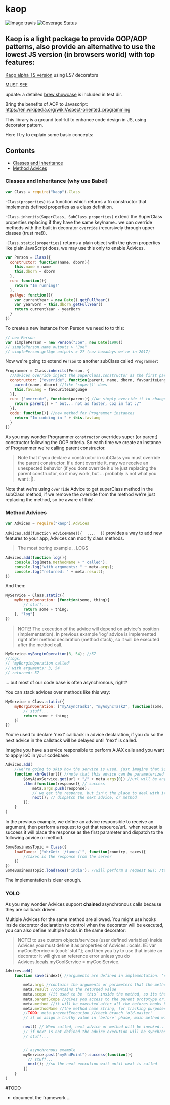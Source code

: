 # kaop

![Image travis](https://travis-ci.org/k1r0s/kaop.svg?branch=master)
[![Coverage Status](https://coveralls.io/repos/github/k1r0s/kaop/badge.svg?branch=master)](https://coveralls.io/github/k1r0s/kaop?branch=master)

Kaop is a light package to provide OOP/AOP patterns, also provide an alternative to use the lowest JS version (in browsers world) with top features:
---
[Kaop alpha TS version](https://github.com/k1r0s/kaop-ts) using ES7 decorators

[MUST SEE](https://k1r0s.github.io/aop-intro/)

update: a detailed [brew showcase](https://github.com/ciroreed/kaop/blob/master/test/showcase.js) is included in test dir.

Bring the benefits of AOP to Javascript: https://en.wikipedia.org/wiki/Aspect-oriented_programming

This library is a ground tool-kit to enhance code design in JS, using decorator pattern.

Here I try to explain some basic concepts:

## Contents

- [Classes and Inheritance](#classes-and-inheritance)
- [Method Advices](#method-advices)

### Classes and Inheritance (why use Babel)

```javascript
var Class = require("kaop").Class
```
-`Class(properties)` is a function which returns a fn constructor that implements defined properties as a class definition.

-`Class.inherits(SuperClass, SubClass properties)` extend the SuperClass properties replacing if they have the same key/name.. we can override methods with the built in decorator `override` (recursively through upper classes (trust me!)).

-`Class.static(properties)` returns a plain object with the given properties like plain JavaScript does, we may use this only to enable Advices.

```javascript
var Person = Class({
  constructor: function(name, dborn){
    this.name = name
    this.dborn = dborn
  },
  run: function(){
    return "Im running!"
  },
  getAge: function(){
    var currentYear = new Date().getFullYear()
    var yearBorn = this.dborn.getFullYear()
    return currentYear - yearBorn
  }
})
```  
To create a new instance from Person we need to to this:

```javascript
// new Person
var simplePerson = new Person("Joe", new Date(1990))
// simplePerson.name outputs > "Joe"
// simplePerson.getAge outputs > 27 (coz howadays we're in 2017)

```
Now we're going to extend `Person` to another subClass called `Programmer`:

```javascript
Programmer = Class.inherits(Person, {
  //Advices override inject the SuperClass.constructor as the first parameter
  constructor: ["override", function(parent, name, dborn, favouriteLanguage){
    parent(name, dborn) //like 'super()' does
    this.favLang = favouriteLanguage
  }],
  run: ["override", function(parent){ //we simply override it to change the behavior
    return parent() + " but... not as faster, coz im fat :/"
  }],
  code: function(){ //new method for Programmer instances
    return "Im codding in " + this.favLang
  }
})
```
As you may wonder Programmer `constructor` overrides super (or parent) constructor following the OOP criteria. So each time we create an instance of Programmer we're calling parent constructor.

> Note that if you declare a constructor in subClass you must override the parent constructor. If u dont override it, may we receive an unespected behavior (if you dont override it u're just replacing the parent constructor, so it may work, but ... probably is not what you want :|).

Note that we're using `override` Advice to get superClass method in the subClass method, if we remove the override from the method we're just replacing the method, so be aware of this!.

### Method Advices

```javascript
var Advices = require("kaop").Advices
```
`Advices.add(function AdviceName(){  ....  })` provides a way to add new features to your app, Advices can modify class methods.

> The most boring example .. LOGS

```javascript
Advices.add(function log(){
    console.log(meta.methodName + " called");
    console.log("with arguments: " + meta.args);
    console.log("returned: " + meta.result);
})
```
And then:
```javascript
MyService = Class.static({
    myBorginOperation: [function(some, thing){
        // stuff...
        return some + thing;
    }, "log"]
})

```
> NOTE! The execution of the advice will depend on advice's
position (implementation). In previous example 'log' advice
is implemented right after method declaration (method stack), so
it will be executed after the method call.

```javascript
MyService.myBorginOperation(3, 54); //57
//logs:
// 'myBorginOperation called'
// with arguments: 3, 54
// returned: 57
```
... but most of our code base is often asynchronous, right?

You can stack advices over methods like this way:
```javascript
MyService = Class.static({
    myBorginOperation: ["myAsyncTask1", "myAsyncTask2", function(some, thing){
        // stuff...
        return some + thing;
    }]
})
```
You're used to declare 'next' callback in advice declaration, if you do so
the next advice in the callstack will be delayed until 'next' is called.

Imagine you have a service responsible to perform AJAX calls and you want
to apply IoC in your codebase:
```javascript
Advices.add(
    //we're going to skip how the service is used, just imagine that $$myAjaxService works
    function xhrGet(url){ //note that this advice can be parameterized
        $$myAjaxService.get(url + "/" + meta.args[0]) //url will be any string
        .then(function(response){ // success
            meta.args.push(response);
            // we get the response, but isn't the place to deal with it (*)
            next(); // dispatch the next advice, or method
        });
    }
)
```
In the previous example, we define an advice responsible to receive an argument,
then perform a request to get that resource/url..
when request is success it will place the response as the first parameter
and dispatch to the following advice or method.

```javascript
SomeBusinessTopic = Class({
    loadTaxes: ["xhrGet: '/taxes/'", function(country, taxes){
        //taxes is the response from the server
    }]
})
SomeBusinessTopic.loadTaxes('india'); //will perform a request GET: /taxes/india
```
The implementation is clear enough.

### YOLO

As you may wonder Advices support **chained** asynchronous calls because they are callback driven.

Multiple Advices for the same method are allowed. You might use hooks inside decorator declaration to control when the decorator will be executed, you can also define multiple hooks in the same decorator:

> NOTE! to use custom objects/services (user defined variables)
 inside Advices you must define it as properties of Advices::locals.
 IE: var myCoolService = {cool: 'stuff'}; and then you try to use
 that inside an decorator it will give an reference error unless you
 do Advices.locals.myCoolService = myCoolService.  

```javascript
Advices.add(
    function save(index){ //arguments are defined in implementation. 'save: 3'

        meta.args //contains the arguments or parameters that the method receives
        meta.result //contains the returned value
        meta.scope //it used to be `this` inside the method, so its the instance itself
        meta.parentScope //gives you access to the parent prototype or.. how `override` works
        meta.method //it will be executed after all the befores hooks have been consumed
        meta.methodName //the method name string, for tracking purposes.. or any
        //TODO: meta.preventExecution //check branch 'old-master'
        // if we asign a truthy value in `before` phase, main method will never be call

        next() // When called, next advice or method will be invoked..
        // if next is not defined the advice execution will be synchronous
        // stuff...


        // asynchronous example
        myService.post("myEndPoint").success(function(){
          // stuff...
          next(); //so the next execution wait until next is called
        })
    }
)
```

#TODO
- document the framework
...
